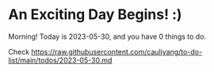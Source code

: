 # An Exciting Day Begins! :)

Morning! Today is 2023-05-30, and you have 0 things to do.

Check https://raw.githubusercontent.com/cauliyang/to-do-list/main/todos/2023-05-30.md